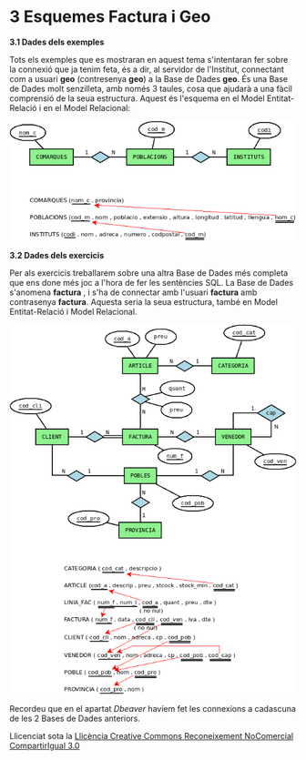 # 3 Esquemes Factura i Geo

**3.1 Dades dels exemples**

Tots els exemples que es mostraran en aquest tema s'intentaran fer sobre la
connexió que ja tenim feta, és a dir, al servidor de l'Institut, connectant
com a usuari **geo** (contresenya **geo**) a la Base de Dades **geo**. És una
Base de Dades molt senzilleta, amb només 3 taules, cosa que ajudarà a una
fàcil comprensió de la seua estructura. Aquest és l'esquema en el Model
Entitat-Relació i en el Model Relacional:

![](geo.png)

**3.2 Dades dels  exercicis**

Per als exercicis treballarem sobre una altra Base de Dades més completa que
ens done més joc a l'hora de fer les sentències SQL. La Base de Dades
s'anomena **factura** , i s'ha de connectar amb l'usuari **factura** amb
contrasenya **factura**. Aquesta seria la seua estructura, també en Model
Entitat-Relació i Model Relacional.

![](factura.png)

Recordeu que en el apartat _Dbeaver_ havíem fet les connexions a cadascuna de les 2 Bases
de Dades anteriors.



Llicenciat sota la  [Llicència Creative Commons Reconeixement NoComercial
CompartirIgual 3.0](http://creativecommons.org/licenses/by-nc-sa/3.0/)

